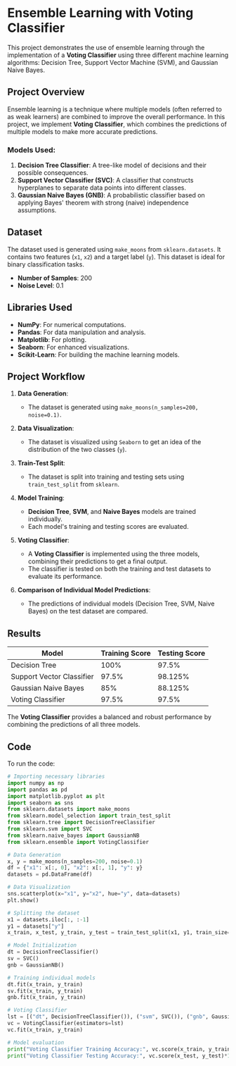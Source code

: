 # Ensemble Learning with Voting Classifier

This project demonstrates the use of ensemble learning through the implementation of a **Voting Classifier** using three different machine learning algorithms: Decision Tree, Support Vector Machine (SVM), and Gaussian Naive Bayes.

## Project Overview

Ensemble learning is a technique where multiple models (often referred to as weak learners) are combined to improve the overall performance. In this project, we implement **Voting Classifier**, which combines the predictions of multiple models to make more accurate predictions.

### Models Used:
1. **Decision Tree Classifier**: A tree-like model of decisions and their possible consequences.
2. **Support Vector Classifier (SVC)**: A classifier that constructs hyperplanes to separate data points into different classes.
3. **Gaussian Naive Bayes (GNB)**: A probabilistic classifier based on applying Bayes' theorem with strong (naive) independence assumptions.

## Dataset

The dataset used is generated using `make_moons` from `sklearn.datasets`. It contains two features (`x1`, `x2`) and a target label (`y`). This dataset is ideal for binary classification tasks.

- **Number of Samples**: 200
- **Noise Level**: 0.1

## Libraries Used

- **NumPy**: For numerical computations.
- **Pandas**: For data manipulation and analysis.
- **Matplotlib**: For plotting.
- **Seaborn**: For enhanced visualizations.
- **Scikit-Learn**: For building the machine learning models.

## Project Workflow

1. **Data Generation**:
    - The dataset is generated using `make_moons(n_samples=200, noise=0.1)`.
    
2. **Data Visualization**:
    - The dataset is visualized using `Seaborn` to get an idea of the distribution of the two classes (`y`).

3. **Train-Test Split**:
    - The dataset is split into training and testing sets using `train_test_split` from `sklearn`.

4. **Model Training**:
    - **Decision Tree**, **SVM**, and **Naive Bayes** models are trained individually.
    - Each model's training and testing scores are evaluated.

5. **Voting Classifier**:
    - A **Voting Classifier** is implemented using the three models, combining their predictions to get a final output.
    - The classifier is tested on both the training and test datasets to evaluate its performance.

6. **Comparison of Individual Model Predictions**:
    - The predictions of individual models (Decision Tree, SVM, Naive Bayes) on the test dataset are compared.

## Results

| Model                | Training Score | Testing Score |
|----------------------|----------------|---------------|
| Decision Tree         | 100%           | 97.5%         |
| Support Vector Classifier | 97.5%         | 98.125%       |
| Gaussian Naive Bayes  | 85%            | 88.125%       |
| Voting Classifier     | 97.5%          | 97.5%         |

The **Voting Classifier** provides a balanced and robust performance by combining the predictions of all three models.

## Code

To run the code:

```python
# Importing necessary libraries
import numpy as np
import pandas as pd
import matplotlib.pyplot as plt
import seaborn as sns
from sklearn.datasets import make_moons
from sklearn.model_selection import train_test_split
from sklearn.tree import DecisionTreeClassifier
from sklearn.svm import SVC
from sklearn.naive_bayes import GaussianNB
from sklearn.ensemble import VotingClassifier

# Data Generation
x, y = make_moons(n_samples=200, noise=0.1)
df = {"x1": x[:, 0], "x2": x[:, 1], "y": y}
datasets = pd.DataFrame(df)

# Data Visualization
sns.scatterplot(x="x1", y="x2", hue="y", data=datasets)
plt.show()

# Splitting the dataset
x1 = datasets.iloc[:, :-1]
y1 = datasets["y"]
x_train, x_test, y_train, y_test = train_test_split(x1, y1, train_size=0.2, random_state=42)

# Model Initialization
dt = DecisionTreeClassifier()
sv = SVC()
gnb = GaussianNB()

# Training individual models
dt.fit(x_train, y_train)
sv.fit(x_train, y_train)
gnb.fit(x_train, y_train)

# Voting Classifier
lst = [("dt", DecisionTreeClassifier()), ("svm", SVC()), ("gnb", GaussianNB())]
vc = VotingClassifier(estimators=lst)
vc.fit(x_train, y_train)

# Model evaluation
print("Voting Classifier Training Accuracy:", vc.score(x_train, y_train)*100)
print("Voting Classifier Testing Accuracy:", vc.score(x_test, y_test)*100)
